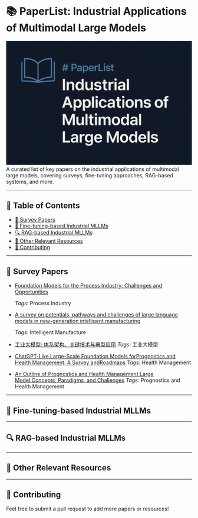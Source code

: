 # 📚 PaperList: Industrial Applications of Multimodal Large Models

![Banner](cover.png)
A curated list of key papers on the industrial applications of multimodal large models, covering surveys, fine-tuning approaches, RAG-based systems, and more.

---

## 📑 Table of Contents

- [📖 Survey Papers](#-survey-papers)
- [🔧 Fine-tuning-based Industrial MLLMs](#-fine-tuning-based-industrial-mllms)
- [🔍 RAG-based Industrial MLLMs](#-rag-based-industrial-mllms)
- [📌 Other Relevant Resources](#-other-relevant-resources)
- [🤝 Contributing](#-contributing)

---

## 📖 Survey Papers

- [Foundation Models for the Process Industry: Challenges and Opportunities]()
  
  *Tags*: Process Industry

- [A survey on potentials, pathways and challenges of large language models in new-generation intelligent manufacturing]()
  
  *Tags*: Intelligent Manufacture

- [工业大模型: 体系架构、关键技术与典型应用]()
  *Tags*: 工业大模型
  
- [ChatGPT-Like Large-Scale Foundation Models forPrognostics and Health Management: A Survey andRoadmaps]()
  *Tags*: Health Management

- [An Outline of Prognostics and Health Management Large Model:Concepts, Paradigms, and Challenges]()
  *Tags*: Prognostics and Health Management
---

## 🔧 Fine-tuning-based Industrial MLLMs



---

## 🔍 RAG-based Industrial MLLMs



---

## 📌 Other Relevant Resources



---

## 🤝 Contributing

Feel free to submit a pull request to add more papers or resources!


